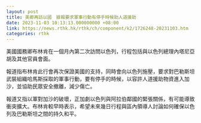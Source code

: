 ```yaml
---
layout: post
title: 美卿再訪以國　據報要求軍事行動有停手時候助人道援助
date: 2023-11-03 10:13:13.000000000 +08:00
link: https://news.rthk.hk/rthk/ch/component/k2/1726248-20231103.htm
categories: rthk
---
```


美國國務卿布林肯在一個月內第二次訪問以色列，行程包括與以色列總理內塔尼亞胡及其他官員會面。

報道指布林肯此行會再次保證美國的支持，同時會向以色列施壓，要求對巴勒斯坦武裝組織哈馬斯採取的軍事行動，要有停手的時候，以容許人道援助物資進入加沙，並協助民眾安全撤離，減少傷亡。

報道又指以軍對加沙的破壞，正加劇以色列與阿拉伯鄰國的緊張關係，有可能導致衝突擴大。布林肯較早時表示，希望未來幾日行程與區內領導人討論如何確保以色列及巴勒斯坦之間的持久和平。
